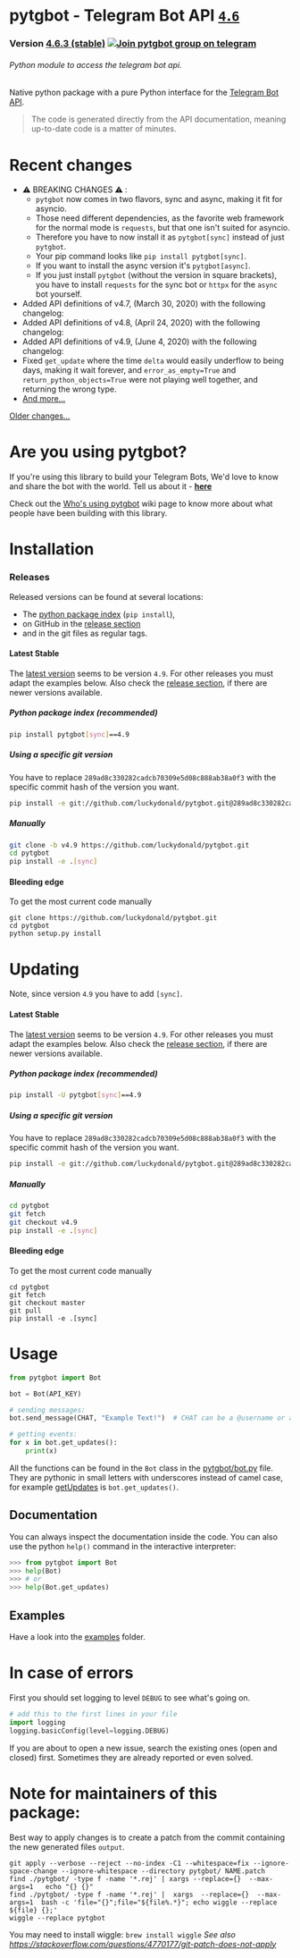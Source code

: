 # pytgbot - Telegram Bot API [`4`.`6`](https://core.telegram.org/bots/api)
### Version [4.6.3 (stable)](https://github.com/luckydonald/pytgbot/blob/master/CHANGELOG.md#changelog) [![Join pytgbot group on telegram](https://img.shields.io/badge/Telegram%20Group-Join-blue.svg)](https://telegram.me/pytg_group)
###### Python module to access the telegram bot api.

Native python package with a pure Python interface for the [Telegram Bot API](https://core.telegram.org/bots).
> The code is generated directly from the API documentation, meaning up-to-date code is a matter of minutes.

# Recent changes
 - ⚠️ BREAKING CHANGES ⚠️ :
    - `pytgbot` now comes in two flavors, sync and async, making it fit for asyncio.
    - Those need different dependencies, as the favorite web framework for the normal mode is `requests`, but that one isn't suited for asyncio.
    - Therefore you have to now install it as `pytgbot[sync]` instead of just `pytgbot`.
    - Your pip command looks like `pip install pytgbot[sync]`.
    - If you want to install the async version it's `pytgbot[async]`.
    - If you just install `pytgbot` (without the version in square brackets), you have to install `requests` for the sync bot or `httpx` for the `async` bot yourself.
 - Added API definitions of v4.7, (March 30, 2020) with the following changelog:
 - Added API definitions of v4.8, (April 24, 2020) with the following changelog:
 - Added API definitions of v4.9, (June 4, 2020) with the following changelog:
 - Fixed `get_update` where the time `delta` would easily underflow to being days, making it wait forever, and `error_as_empty=True` and `return_python_objects=True` were not playing well together, and returning the wrong type.
 - [And more...](CHANGELOG.md)

 [Older changes...](CHANGELOG.md)

# Are you using pytgbot?

If you're using this library to build your Telegram Bots, We'd love to know and share the bot with the world.
Tell us about it - **[here](https://github.com/luckydonald/pytgbot/wiki/Who's-using-pytgbot%3F)**

Check out the [Who's using pytgbot](https://github.com/luckydonald/pytgbot/wiki/Who's-using-pytgbot%3F) wiki page to know more about what people have been building with this library.

# Installation
### Releases
Released versions can be found at several locations:
- The [python package index](https://pypi.org/project/pytgbot/#history) (`pip install`),
- on GitHub in the [release section](https://github.com/luckydonald/pytgbot/releases)
- and in the git files as regular tags.

#### Latest Stable
The [latest version](#releases) seems to be version `4.9`. For other releases you must adapt the examples below.
Also check the [release section](https://github.com/luckydonald/pytgbot/releases), if there are newer versions available.

##### Python package index (recommended)
```sh
pip install pytgbot[sync]==4.9
```

##### Using a specific git version
You have to replace `289ad8c330282cadcb70309e5d08c888ab38a0f3` with the specific commit hash of the version you want.
```sh
pip install -e git://github.com/luckydonald/pytgbot.git@289ad8c330282cadcb70309e5d08c888ab38a0f3#egg=pytgbot[sync]
```

##### Manually
```sh
git clone -b v4.9 https://github.com/luckydonald/pytgbot.git
cd pytgbot
pip install -e .[sync]
```

#### Bleeding edge
To get the most current code manually
```
git clone https://github.com/luckydonald/pytgbot.git
cd pytgbot
python setup.py install
```

# Updating
Note, since version `4`.`9` you have to add `[sync]`.

#### Latest Stable
The [latest version](#releases) seems to be version `4.9`. For other releases you must adapt the examples below.
Also check the [release section](https://github.com/luckydonald/pytgbot/releases), if there are newer versions available.

##### Python package index (recommended)
```sh
pip install -U pytgbot[sync]==4.9
```

##### Using a specific git version
You have to replace `289ad8c330282cadcb70309e5d08c888ab38a0f3` with the specific commit hash of the version you want.
```sh
pip install -e git://github.com/luckydonald/pytgbot.git@289ad8c330282cadcb70309e5d08c888ab38a0f3#egg=pytgbot[sync]
```

##### Manually
```sh
cd pytgbot
git fetch
git checkout v4.9
pip install -e .[sync]
```

#### Bleeding edge
To get the most current code manually
```
cd pytgbot
git fetch
git checkout master
git pull
pip install -e .[sync]
```


# Usage

```python
from pytgbot import Bot

bot = Bot(API_KEY)

# sending messages:
bot.send_message(CHAT, "Example Text!")  # CHAT can be a @username or a id

# getting events:
for x in bot.get_updates():
	print(x)

```

All the functions can be found in the `Bot` class in the [pytgbot/bot.py](https://github.com/luckydonald/pytgbot/blob/master/pytgbot/bot.py) file.
They are pythonic in small letters with underscores instead of camel case, for example [getUpdates](https://core.telegram.org/bots/api#getupdates) is `bot.get_updates()`.
## Documentation
You can always inspect the documentation inside the code.
You can also use the python `help()` command in the interactive interpreter:
```py
>>> from pytgbot import Bot
>>> help(Bot)
>>> # or
>>> help(Bot.get_updates)
```


## Examples
Have a look into the [examples](https://github.com/luckydonald/pytgbot/tree/master/examples) folder.

# In case of errors
First you should set logging to level `DEBUG` to see what's going on.
```python
# add this to the first lines in your file
import logging
logging.basicConfig(level=logging.DEBUG)
```

If you are about to open a new issue, search the existing ones (open and closed) first.
Sometimes they are already reported or even solved.

# Note for maintainers of this package:
Best way to apply changes is to create a patch from the commit containing the new generated files `output`.

```
git apply --verbose --reject --no-index -C1 --whitespace=fix --ignore-space-change --ignore-whitespace --directory pytgbot/ NAME.patch
find ./pytgbot/ -type f -name '*.rej' | xargs --replace={}  --max-args=1   echo "{} {}"
find ./pytgbot/ -type f -name '*.rej' |  xargs  --replace={}  --max-args=1  bash -c 'file="{}";file="${file%.*}"; echo wiggle --replace ${file} {};'
wiggle --replace pytgbot
```
You may need to install wiggle: `brew install wiggle`
_See also https://stackoverflow.com/questions/4770177/git-patch-does-not-apply_
